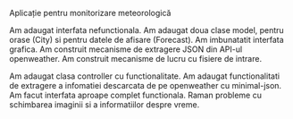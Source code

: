 Aplicație pentru monitorizare meteorologică

Am adaugat interfata nefunctionala.
Am adaugat doua clase model, pentru orase (City) si pentru datele de afisare (Forecast).
Am imbunatatit interfata grafica.
Am construit mecanisme de extragere JSON din API-ul openweather.
Am construit mecanisme de lucru cu fisiere de intrare.

Am adaugat clasa controller cu functionalitate.
Am adaugat functionalitati de extragere a infomatiei descarcata de pe openweather cu minimal-json.
Am facut interfata aproape complet functionala.
Raman probleme cu schimbarea imaginii si a informatiilor despre vreme.